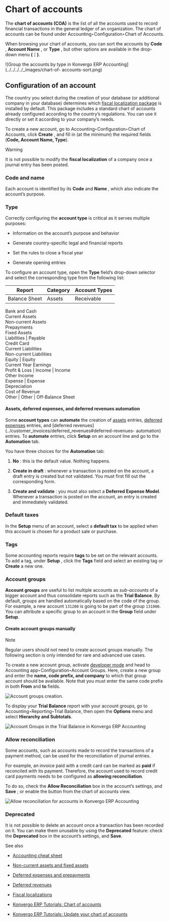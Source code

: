 # Chart of accounts

The **chart of accounts (COA)** is the list of all the accounts used to record
financial transactions in the general ledger of an organization. The chart of
accounts can be found under Accounting‣Configuration‣Chart of Accounts.

When browsing your chart of accounts, you can sort the accounts by **Code** ,
**Account Name** , or **Type** , but other options are available in the drop-
down menu **(⋮)**.

![Group the accounts by type in Konvergo ERP Accounting](../../../../_images/chart-of-
accounts-sort.png)

## Configuration of an account

The country you select during the creation of your database (or additional
company in your database) determines which [fiscal localization
package](../../fiscal_localizations) is installed by default. This
package includes a standard chart of accounts already configured according to
the country’s regulations. You can use it directly or set it according to your
company’s needs.

To create a new account, go to Accounting‣Configuration‣Chart of Accounts,
click **Create** , and fill in (at the minimum) the required fields (**Code,
Account Name, Type**).

<div class="alert alert-warning">
<p class="alert-title">
Warning</p><p>It is not possible to modify the <b>fiscal localization</b> of a company once a journal entry has
been posted.</p>
</div>

### Code and name

Each account is identified by its **Code** and **Name** , which also indicate
the account’s purpose.

### Type

Correctly configuring the **account type** is critical as it serves multiple
purposes:

  * Information on the account’s purpose and behavior

  * Generate country-specific legal and financial reports

  * Set the rules to close a fiscal year

  * Generate opening entries

To configure an account type, open the **Type** field’s drop-down selector and
select the corresponding type from the following list:

Report | Category | Account Types  
---|---|---  
Balance Sheet | Assets | Receivable  
Bank and Cash  
Current Assets  
Non-current Assets  
Prepayments  
Fixed Assets  
Liabilities | Payable  
Credit Card  
Current Liabilities  
Non-current Liabilities  
Equity | Equity  
Current Year Earnings  
Profit & Loss | Income | Income  
Other Income  
Expense | Expense  
Depreciation  
Cost of Revenue  
Other | Other | Off-Balance Sheet  
  
#### Assets, deferred expenses, and deferred revenues automation

Some **account types** can **automate** the creation of
[assets](../vendor_bills/assets#assets-automation) entries, [deferred
expenses](../vendor_bills/deferred_expenses#deferred-expenses-automation)
entries, and [deferred
revenues](../customer_invoices/deferred_revenues#deferred-revenues-
automation) entries. To **automate** entries, click **Setup** on an account
line and go to the **Automation** tab.

You have three choices for the **Automation** tab:

  1. **No** : this is the default value. Nothing happens.

  2. **Create in draft** : whenever a transaction is posted on the account, a draft entry is created but not validated. You must first fill out the corresponding form.

  3. **Create and validate** : you must also select a **Deferred Expense Model**. Whenever a transaction is posted on the account, an entry is created and immediately validated.

### Default taxes

In the **Setup** menu of an account, select a **default tax** to be applied
when this account is chosen for a product sale or purchase.

### Tags

Some accounting reports require **tags** to be set on the relevant accounts.
To add a tag, under **Setup** , click the **Tags** field and select an
existing tag or **Create** a new one.

### Account groups

**Account groups** are useful to list multiple accounts as _sub-accounts_ of a
bigger account and thus consolidate reports such as the **Trial Balance**. By
default, groups are handled automatically based on the code of the group. For
example, a new account `131200` is going to be part of the group `131000`. You
can attribute a specific group to an account in the **Group** field under
**Setup**.

#### Create account groups manually

<div class="alert alert-primary">
<p class="alert-title">
Note</p><p>Regular users should not need to create account groups manually. The following section is only
intended for rare and advanced use cases.</p>
</div>

To create a new account group, activate [developer
mode](../../../general/developer_mode#developer-mode) and head to
Accounting app‣Configuration‣Account Groups. Here, create a new group and
enter the **name, code prefix, and company** to which that group account
should be available. Note that you must enter the same code prefix in both
**From** and **to** fields.

![Account groups creation.](../../../../_images/account-groups.png)

To display your **Trial Balance** report with your account groups, go to
Accounting‣Reporting‣Trial Balance, then open the **Options** menu and select
**Hierarchy and Subtotals**.

![Account Groups in the Trial Balance in Konvergo ERP
Accounting](../../../../_images/chart-of-accounts-groups.png)

### Allow reconciliation

Some accounts, such as accounts made to record the transactions of a payment
method, can be used for the reconciliation of journal entries.

For example, an invoice paid with a credit card can be marked as **paid** if
reconciled with its payment. Therefore, the account used to record credit card
payments needs to be configured as **allowing reconciliation**.

To do so, check the **Allow Reconciliation** box in the account’s settings,
and **Save** ; or enable the button from the chart of accounts view.

![Allow reconciliation for accounts in Konvergo ERP
Accounting](../../../../_images/chart-of-accounts-reconciliation.png)

### Deprecated

It is not possible to delete an account once a transaction has been recorded
on it. You can make them unusable by using the **Deprecated** feature: check
the **Deprecated** box in the account’s settings, and **Save**.

<div class="alert alert-secondary">
<p class="alert-title">
See also</p><ul>
<li><p><a href="cheat_sheet">Accounting cheat sheet</a></p></li>
<li><p><a href="../vendor_bills/assets">Non-current assets and fixed assets</a></p></li>
<li><p><a href="../vendor_bills/deferred_expenses">Deferred expenses and prepayments</a></p></li>
<li><p><a href="../customer_invoices/deferred_revenues">Deferred revenues</a></p></li>
<li><p><a href="../../fiscal_localizations">Fiscal localizations</a></p></li>
<li><p><a href="https://www.odoo.com/slides/slide/chart-of-accounts-1630">Konvergo ERP Tutorials: Chart of accounts</a></p></li>
<li><p><a href="https://www.odoo.com/slides/slide/update-your-chart-of-accounts-1658">Konvergo ERP Tutorials: Update your chart of accounts</a></p></li>
</ul>
</div>

